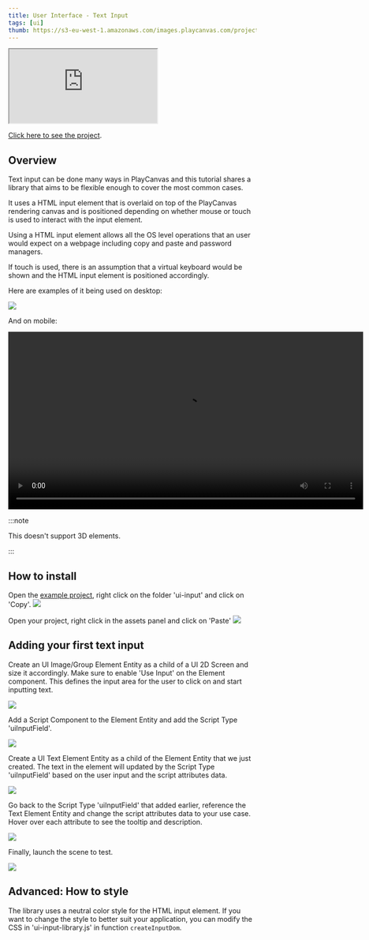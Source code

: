 ```yaml
---
title: User Interface - Text Input
tags: [ui]
thumb: https://s3-eu-west-1.amazonaws.com/images.playcanvas.com/projects/12/1005906/36C2AF-image-75.jpg
---
```


<div className="iframe-container">
    <iframe src="https://playcanv.as/p/8ZQaDGf8/" title="User Interface - Text Input" allow="camera; microphone; xr-spatial-tracking; fullscreen" allowfullscreen></iframe>
</div>

[Click here to see the project][project-link].

## Overview

Text input can be done many ways in PlayCanvas and this tutorial shares a library that aims to be flexible enough to cover the most common cases.

It uses a HTML input element that is overlaid on top of the PlayCanvas rendering canvas and is positioned depending on whether mouse or touch is used to interact with the input element.

Using a HTML input element allows all the OS level operations that an user would expect on a webpage including copy and paste and password managers.

If touch is used, there is an assumption that a virtual keyboard would be shown and the HTML input element is positioned accordingly.

Here are examples of it being used on desktop:

![](/img/tutorials/ui-text-input/desktop-preview.gif)

And on mobile:

<div class="centered"><video height="360" controls src="/img/tutorials/ui-text-input/mobile-preview.mp4"></video></div>

:::note

This doesn't support 3D elements.

:::

## How to install

Open the [example project][project-link], right click on the folder 'ui-input' and click on 'Copy'.
![](/img/tutorials/ui-text-input/copy-folder.gif)

Open your project, right click in the assets panel and click on 'Paste'
![](/img/tutorials/ui-text-input/paste-folder.gif)

## Adding your first text input

Create an UI Image/Group Element Entity as a child of a UI 2D Screen and size it accordingly. Make sure to enable 'Use Input' on the Element component. This defines the input area for the user to click on and start inputting text.

![](/img/tutorials/ui-text-input/create-image-element.gif)

Add a Script Component to the Element Entity and add the Script Type 'uiInputField'.

![](/img/tutorials/ui-text-input/add-script-component.gif)

Create a UI Text Element Entity as a child of the Element Entity that we just created. The text in the element will updated by the Script Type 'uiInputField' based on the user input and the script attributes data.

![](/img/tutorials/ui-text-input/create-text-element.gif)

Go back to the Script Type 'uiInputField' that added earlier, reference the Text Element Entity and change the script attributes data to your use case. Hover over each attribute to see the tooltip and description.

![](/img/tutorials/ui-text-input/update-script-type.gif)

Finally, launch the scene to test.

![](/img/tutorials/ui-text-input/launch-scene.gif)

## Advanced: How to style

The library uses a neutral color style for the HTML input element. If you want to change the style to better suit your application, you can modify the CSS in 'ui-input-library.js' in function `createInputDom`.

[project-link]: https://playcanvas.com/project/1005906/overview/ui-text-input
